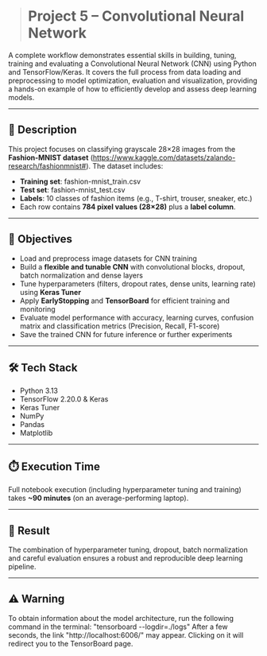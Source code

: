 > # Project 5 – Convolutional Neural Network

A complete workflow demonstrates essential skills in building, tuning, training and evaluating a Convolutional Neural Network (CNN) using Python and TensorFlow/Keras. It covers the full process from data loading and preprocessing to model optimization, evaluation and visualization, providing a hands-on example of how to efficiently develop and assess deep learning models.

---

## 📝 Description

This project focuses on classifying grayscale 28×28 images from the **Fashion-MNIST dataset** (https://www.kaggle.com/datasets/zalando-research/fashionmnist#). The dataset includes:
- **Training set**: fashion-mnist_train.csv
- **Test set**: fashion-mnist_test.csv
- **Labels**: 10 classes of fashion items (e.g., T-shirt, trouser, sneaker, etc.)  
- Each row contains **784 pixel values (28×28)** plus a **label column**.

---

## 🎯 Objectives

- Load and preprocess image datasets for CNN training  
- Build a **flexible and tunable CNN** with convolutional blocks, dropout, batch normalization and dense layers  
- Tune hyperparameters (filters, dropout rates, dense units, learning rate) using **Keras Tuner**  
- Apply **EarlyStopping** and **TensorBoard** for efficient training and monitoring  
- Evaluate model performance with accuracy, learning curves, confusion matrix and classification metrics (Precision, Recall, F1-score)  
- Save the trained CNN for future inference or further experiments  

---

## 🛠️ Tech Stack

- Python 3.13  
- TensorFlow 2.20.0 & Keras  
- Keras Tuner  
- NumPy  
- Pandas  
- Matplotlib

---

## ⏱️ Execution Time

Full notebook execution (including hyperparameter tuning and training) takes **~90 minutes** (on an average-performing laptop).

---

## 🚀 Result

The combination of hyperparameter tuning, dropout, batch normalization and careful evaluation ensures a robust and reproducible deep learning pipeline.

---

## ⚠️ Warning

To obtain information about the model architecture, run the following command in the terminal:
"tensorboard --logdir=./logs"
After a few seconds, the link "http://localhost:6006/" may appear. Clicking on it will redirect you to the TensorBoard page.
